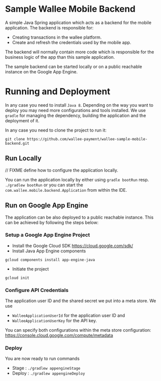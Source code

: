 # Sample Wallee Mobile Backend
A simple Java Spring application which acts as a backend for the mobile application. The backend is responsible for:
- Creating transactions in the wallee platform.
- Create and refresh the credentials used by the mobile app.

The backend will normally contain more code which is responsible for the business logic of the app than this sample
application. 

The sample backend can be started locally or on a public reachable instance on the Google App Engine.

# Running and Deployment

In any case you need to install `Java 8`. Depending on the way you want to deploy you may need more configurations
and tools installed. We use `gradle` for managing the dependency, building the application and the deployment of it.

In any case you need to clone the project to run it:
```
git clone https://github.com/wallee-payment/wallee-sample-mobile-backend.git
```

## Run Locally


// FIXME define how to configure the application locally.

You can run the application locally by either using `gradle bootRun` resp. `./gradlew bootRun` or you can start the 
`com.wallee.mobile.backend.Application` from within the IDE. 


## Run on Google App Engine
The application can be also deployed to a public reachable instance. This can be achieved by following the steps below:

### Setup a Google App Engine Project
- Install the Google Cloud SDK https://cloud.google.com/sdk/
- Install Java App Engine components
```
gcloud components install app-engine-java
```
- Initiate the project
```
gcloud init
```

### Configure API Credentials  

The application user ID and the shared secret we put into a meta store. We use 
- `WalleeApplicationUserId` for the application user ID and 
- `WalleeApplicationUserKey` for the API key.

You can specify both configurations within the meta store configuration:
https://console.cloud.google.com/compute/metadata

### Deploy
You are now ready to run commands
  - Stage : `./gradlew appengineStage`
  - Deploy : `./gradlew appengineDeploy`





